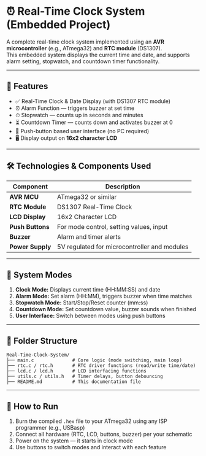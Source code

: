 # ⏰ Real-Time Clock System (Embedded Project)

A complete real-time clock system implemented using an **AVR microcontroller** (e.g., ATmega32) and **RTC module** (DS1307).  
This embedded system displays the current time and date, and supports alarm setting, stopwatch, and countdown timer functionality.

---

## 🔧 Features

- ✅ Real-Time Clock & Date Display (with DS1307 RTC module)
- ⏰ Alarm Function — triggers buzzer at set time
- ⏱ Stopwatch — counts up in seconds and minutes
- ⏳ Countdown Timer — counts down and activates buzzer at 0
- 🧠 Push-button based user interface (no PC required)
- 🖥 Display output on **16x2 character LCD**

---

## 🛠 Technologies & Components Used

| Component        | Description                                  |
|------------------|----------------------------------------------|
| **AVR MCU**       | ATmega32 or similar                         |
| **RTC Module**    | DS1307 Real-Time Clock                      |
| **LCD Display**   | 16x2 Character LCD                          |
| **Push Buttons**  | For mode control, setting values, input     |
| **Buzzer**        | Alarm and timer alerts                      |
| **Power Supply**  | 5V regulated for microcontroller and modules |

---

## 🧩 System Modes

1. **Clock Mode:** Displays current time (HH:MM:SS) and date
2. **Alarm Mode:** Set alarm (HH:MM), triggers buzzer when time matches
3. **Stopwatch Mode:** Start/Stop/Reset counter (mm:ss)
4. **Countdown Mode:** Set countdown value, buzzer sounds when finished
5. **User Interface:** Switch between modes using push buttons

---

## 📁 Folder Structure
```
Real-Time-Clock-System/
├── main.c              # Core logic (mode switching, main loop)
├── rtc.c / rtc.h       # RTC driver functions (read/write time/date)
├── lcd.c / lcd.h       # LCD interfacing functions
├── utils.c / utils.h   # Timer delays, button debouncing
├── README.md           # This documentation file
```
---

## 🚀 How to Run

1. Burn the compiled `.hex` file to your ATmega32 using any ISP programmer (e.g., USBasp)
2. Connect all hardware (RTC, LCD, buttons, buzzer) per your schematic
3. Power on the system — it starts in clock mode
4. Use buttons to switch modes and interact with each feature
